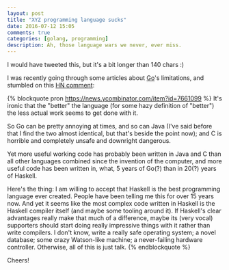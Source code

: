 ```yaml
---
layout: post
title: "XYZ programming language sucks"
date: 2016-07-12 15:05
comments: true
categories: [golang, programming]
description: Ah, those language wars we never, ever miss.
---
```


I would have tweeted this, but it's a bit longer than
140 chars :)

<!-- more -->

I was recently  going through some articles about [Go](https://golang.org/)'s
limitations, and stumbled on this [HN comment](https://news.ycombinator.com/item?id=7660924):

{% blockquote pron https://news.ycombinator.com/item?id=7661099 %}
It's ironic that the "better" the language (for some hazy definition of "better") the less actual work seems to get done with it.

So Go can be pretty annoying at times, and so can Java (I've said before that I find the two almost identical, but that's beside the point now); and C is horrible and completely unsafe and downright dangerous.

Yet more useful working code has probably been written in Java and C than all other languages combined since the invention of the computer, and more useful code has been written in, what, 5 years of Go(?) than in 20(?) years of Haskell.

Here's the thing: I am willing to accept that Haskell is the best programming language ever created. People have been telling me this for over 15 years now. And yet it seems like the most complex code written in Haskell is the Haskell compiler itself (and maybe some tooling around it).
If Haskell's clear advantages really make that much of a difference, maybe its (very vocal) supporters should start doing really impressive things with it rather than write compilers. I don't know, write a really safe operating system; a novel database; some crazy Watson-like machine; a never-failing hardware controller. Otherwise, all of this is just talk.
{% endblockquote %}

Cheers!